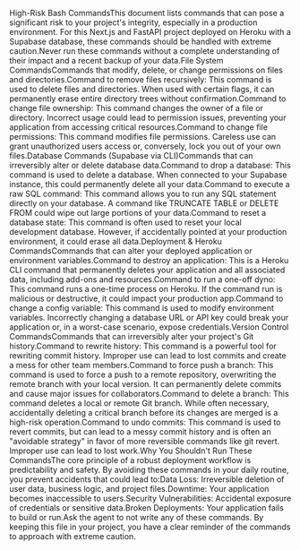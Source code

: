 High-Risk Bash CommandsThis document lists commands that can pose a significant risk to your project's integrity, especially in a production environment. For this Next.js and FastAPI project deployed on Heroku with a Supabase database, these commands should be handled with extreme caution.Never run these commands without a complete understanding of their impact and a recent backup of your data.File System CommandsCommands that modify, delete, or change permissions on files and directories.Command to remove files recursively: This command is used to delete files and directories. When used with certain flags, it can permanently erase entire directory trees without confirmation.Command to change file ownership: This command changes the owner of a file or directory. Incorrect usage could lead to permission issues, preventing your application from accessing critical resources.Command to change file permissions: This command modifies file permissions. Careless use can grant unauthorized users access or, conversely, lock you out of your own files.Database Commands (Supabase via CLI)Commands that can irreversibly alter or delete database data.Command to drop a database: This command is used to delete a database. When connected to your Supabase instance, this could permanently delete all your data.Command to execute a raw SQL command: This command allows you to run any SQL statement directly on your database. A command like TRUNCATE TABLE or DELETE FROM could wipe out large portions of your data.Command to reset a database state: This command is often used to reset your local development database. However, if accidentally pointed at your production environment, it could erase all data.Deployment & Heroku CommandsCommands that can alter your deployed application or environment variables.Command to destroy an application: This is a Heroku CLI command that permanently deletes your application and all associated data, including add-ons and resources.Command to run a one-off dyno: This command runs a one-time process on Heroku. If the command run is malicious or destructive, it could impact your production app.Command to change a config variable: This command is used to modify environment variables. Incorrectly changing a database URL or API key could break your application or, in a worst-case scenario, expose credentials.Version Control CommandsCommands that can irreversibly alter your project's Git history.Command to rewrite history: This command is a powerful tool for rewriting commit history. Improper use can lead to lost commits and create a mess for other team members.Command to force push a branch: This command is used to force a push to a remote repository, overwriting the remote branch with your local version. It can permanently delete commits and cause major issues for collaborators.Command to delete a branch: This command deletes a local or remote Git branch. While often necessary, accidentally deleting a critical branch before its changes are merged is a high-risk operation.Command to undo commits: This command is used to revert commits, but can lead to a messy commit history and is often an "avoidable strategy" in favor of more reversible commands like git revert. Improper use can lead to lost work.Why You Shouldn't Run These CommandsThe core principle of a robust deployment workflow is predictability and safety. By avoiding these commands in your daily routine, you prevent accidents that could lead to:Data Loss: Irreversible deletion of user data, business logic, and project files.Downtime: Your application becomes inaccessible to users.Security Vulnerabilities: Accidental exposure of credentials or sensitive data.Broken Deployments: Your application fails to build or run.Ask the agent to not write any of these commands. By keeping this file in your project, you have a clear reminder of the commands to approach with extreme caution.
